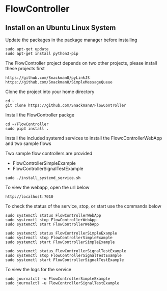 # FlowController

## Install on an Ubuntu Linux System
Update the packages in the package manager before installing
```
sudo apt-get update
sudo apt-get install python3-pip
```

The FlowController project depends on two other projects, please install these projects first
```
https://github.com/Snackman8/pyLinkJS
https://github.com/Snackman8/SimpleMessageQueue
```

Clone the project into your home directory
```
cd ~
git clone https://github.com/Snackman8/FlowController
```

Install the FlowController packge
```
cd ~/FlowController
sudo pip3 install .
```

Install the included systemd services to install the FlowcControllerWebApp and two sample flows

Two sample flow controllers are provided
* FlowControllerSimpleExample
* FlowControllerSignalTestExample

```
sudo ./install_systemd_service.sh
```

To view the webapp, open the url below
```
http://localhost:7010
```

To check the status of the service, stop, or start use the commands below
```
sudo systemctl status FlowControllerWebApp
sudo systemctl stop FlowControllerWebApp
sudo systemctl start FlowControllerWebApp

sudo systemctl status FlowControllerSimpleExample
sudo systemctl stop FlowControllerSimpleExample
sudo systemctl start FlowControllerSimpleExample

sudo systemctl status FlowControllerSignalTestExample
sudo systemctl stop FlowControllerSignalTestExample
sudo systemctl start FlowControllerSignalTestExample

```

To view the logs for the service
```
sudo journalctl -u FlowControllerSimpleExample
sudo journalctl -u FlowControllerSignalTestExample
```
